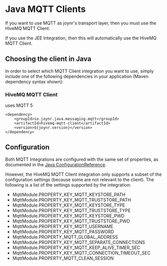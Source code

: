 # Java MQTT Clients

If you want to use MQTT as joynr's transport layer, then you must use the HiveMQ MQTT Client.

If you use the JEE Integration, then this will automatically use the HiveMQ MQTT Client.

## Choosing the client in Java

In order to select which MQTT Client integration you want to use, simply include one of the
following dependencies in your application (Maven dependency syntax shown):

### HiveMQ MQTT Client
uses MQTT 5

	<dependency>
		<groupId>io.joynr.java.messaging.mqtt</groupId>
		<artifactId>hivemq-mqtt-client</artifactId>
		<version>${joynr.version}</version>
	</dependency>

## Configuration

Both MQTT Integrations are configured with the same set of properties, as documented in the
[Java ConfigurationReference](./JavaSettings.md).

However, the HiveMQ MQTT Client integration only supports a subset of the configuration settings
(because some are not relevant to the client). The following is a list of the settings supported by
the integration:

* MqttModule.PROPERTY_KEY_MQTT_KEYSTORE_PATH
* MqttModule.PROPERTY_KEY_MQTT_TRUSTSTORE_PATH
* MqttModule.PROPERTY_KEY_MQTT_KEYSTORE_TYPE
* MqttModule.PROPERTY_KEY_MQTT_TRUSTSTORE_TYPE
* MqttModule.PROPERTY_KEY_MQTT_KEYSTORE_PWD
* MqttModule.PROPERTY_KEY_MQTT_TRUSTSTORE_PWD
* MqttModule.PROPERTY_KEY_MQTT_USERNAME
* MqttModule.PROPERTY_KEY_MQTT_PASSWORD
* MqttModule.PROPERTY_MQTT_GLOBAL_ADDRESS
* MqttModule.PROPERTY_KEY_MQTT_SEPARATE_CONNECTIONS
* MqttModule.PROPERTY_KEY_MQTT_KEEP_ALIVE_TIMER_SEC
* MqttModule.PROPERTY_KEY_MQTT_CONNECTION_TIMEOUT_SEC
* MqttModule.PROPERTY_MQTT_CLEAN_SESSION
